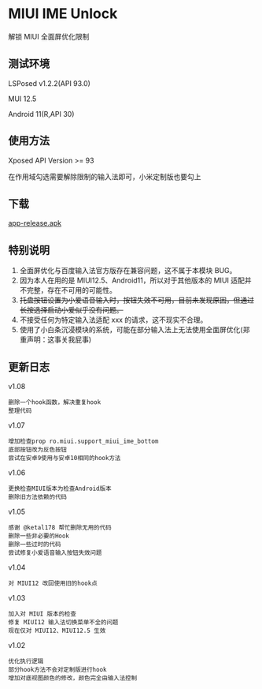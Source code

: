 # MIUI IME Unlock

解锁 MIUI 全面屏优化限制

## 测试环境

LSPosed v1.2.2(API 93.0)

MUI 12.5

Android 11(R,API 30)

## 使用方法

Xposed API Version >= 93

在作用域勾选需要解除限制的输入法即可，小米定制版也要勾上

## 下载

[app-release.apk](https://github.com/RC1844/MIUI_IME_Unlock/releases)

## 特别说明

1. 全面屏优化与百度输入法官方版存在兼容问题，这不属于本模块 BUG。
2. 因为本人在用的是 MIUI12.5、Android11，所以对于其他版本的 MIUI 适配并不完整，存在不可用的可能性。
3. ~~托盘按钮设置为小爱语音输入时，按钮失效不可用，目前未发现原因，但通过长按选择启动小爱似乎没有问题。~~
4. 不接受任何为特定输入法适配 xxx 的请求，这不现实不合理。
5. 使用了小白条沉浸模块的系统，可能在部分输入法上无法使用全面屏优化(郑重声明：这事关我屁事)

## 更新日志

v1.08

    删除一个hook函数，解决重复hook
    整理代码

v1.07

    增加检查prop ro.miui.support_miui_ime_bottom
    底部按钮改为反色按钮
    尝试在安卓9使用与安卓10相同的hook方法

v1.06

    更换检查MIUI版本为检查Android版本
    删除旧方法依赖的代码

v1.05

    感谢 @ketal178 帮忙删除无用的代码
    删除一些非必要的Hook
    删除一些过时的代码
    尝试修复小爱语音输入按钮失效问题

v1.04

    对 MIUI12 改回使用旧的hook点

v1.03

    加入对 MIUI 版本的检查
    修复 MIUI12 输入法切换菜单不全的问题
    现在仅对 MIUI12、MIUI12.5 生效

v1.02

    优化执行逻辑
    部分hook方法不会对定制版进行hook
    增加对底视图颜色的修改，颜色完全由输入法控制
